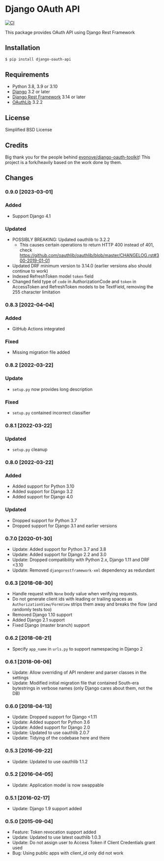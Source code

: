 Django OAuth API
================

[![CI](https://github.com/eofs/django-oauth-api/actions/workflows/main.yml/badge.svg)](https://github.com/eofs/django-oauth-api/actions/workflows/main.yml)

This package provides OAuth API using Django Rest Framework

## Installation
```bash
$ pip install django-oauth-api
```

## Requirements
- Python 3.8, 3.9 or 3.10
- [Django](https://www.djangoproject.com/) 3.2 or later
- [Django Rest Framework](http://django-rest-framework.org/) 3.14 or later
- [OAuthLib](https://github.com/idan/oauthlib) 3.2.2

## License
Simplified BSD License

## Credits
Big thank you for the people behind [evonove/django-oauth-toolkit](https://github.com/evonove/django-oauth-toolkit)! This project is a fork/heavily based on the work done by them.

## Changes

### 0.9.0 [2023-03-01]

### Added
- Support Django 4.1

### Updated
- POSSIBLY BREAKING: Updated oauthlib to 3.2.2
  - This causes certain operations to return HTTP 400 instead of 401, check https://github.com/oauthlib/oauthlib/blob/master/CHANGELOG.rst#300-2019-01-01
- Updated DRF minimum version to 3.14.0 (earlier versions also should continue to work)
- Indexed RefreshToken model `token` field
- Changed field type of `code` in AuthorizationCode and `token` in AccessToken and RefreshToken models to be TextField, removing the 255 character limitation

### 0.8.3 [2022-04-04]

### Added
- GitHub Actions integrated

### Fixed
- Missing migration file added

### 0.8.2 [2022-03-22]

### Update
- `setup.py` now provides long description

### Fixed
- `setup.py` contained incorrect classifier

### 0.8.1 [2022-03-22]

### Updated
- `setup.py` cleanup

### 0.8.0 [2022-03-22]

### Added
- Added support for Python 3.10
- Added support for Django 3.2
- Added support for Django 4.0

### Updated
- Dropped support for Python 3.7
- Dropped support for Django 3.1 and earlier versions

### 0.7.0 [2020-01-30] 

- Update: Added support for Python 3.7 and 3.8
- Update: Added support for Django 2.2 and 3.0
- Update: Dropped compatibility with Python 2.x, Django 1.11 and DRF <3.10
- Update: Removed `djangorestframework-xml` dependency as redundant

### 0.6.3 [2018-08-30]

- Handle request with `None` body value when verifying requests.
- Do not generate client ids with leading or trailing spaces as `AuthorizationView/FormView` strips them away and breaks the flow (and randomly tests too)
- Removed Django 1.10 support
- Added Django 2.1 support
- Fixed Django (master branch) support

### 0.6.2 [2018-08-21]

- Specify `app_name` in `urls.py` to support namespacing in Django 2

### 0.6.1 [2018-06-06]

- Update: Allow overriding of API renderer and parser classes in the settings
- Update: Modified initial migration file that contained South-era bytestrings in verbose names (only Django cares about them, not the DB)

### 0.6.0 [2018-04-13]

- Update: Dropped support for Django <1.11
- Update: Added support for Python 3.6
- Update: Added support for Django 2.0
- Update: Updated to use oauthlib 2.0.7
- Update: Tidying of the codebase here and there

### 0.5.3 [2016-09-22]

- Update: Updated to use oauthlib 1.1.2

### 0.5.2 [2016-04-05]

- Update: Application model is now swappable

### 0.5.1 [2016-02-17]

- Update: Django 1.9 support added

### 0.5.0 [2015-09-04]

- Feature: Token revocation support added
- Update: Updated to use latest oauthlib 1.0.3
- Update: Do not assign user to Access Token if Client Credentials grant used
- Bug: Using public apps with client_id only did not work
